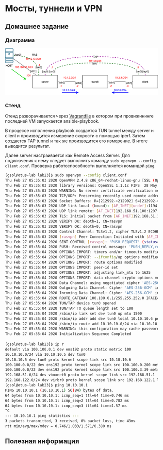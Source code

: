 # Мосты, туннели и VPN 

## Домашнее задание

### Диаграмма

![network diagram](diagram.png)

### Стенд

Стенд разворачивается через [Vagrantfile](Vagrantfile) в котором при провижининге последней VM запускается ansible-playbook.

В процессе исполнения playbook создается TUN tunnel между server и client и производится измерение скорости с помощью iperf. Затем создается TAP tunnel и так же производится его измерение. В итоге выводится результат.

Далее server настраивается как Remote Access Server. Для подключения к нему следует выполнить команду `sudo openvpn --config client.conf`. Проверка работоспособности выполняется командой `ping`.

```bash
[gsol@otus-lab lab23]$ sudo openvpn --config client.conf
Thu Feb 27 05:35:03 2020 OpenVPN 2.4.8 x86_64-redhat-linux-gnu [SSL (OpenSSL)] [LZO] [LZ4] [EPOLL] [PKCS11] [MH/PKTINFO] [AEAD] built on Nov  1 2019
Thu Feb 27 05:35:03 2020 library versions: OpenSSL 1.1.1c FIPS  28 May 2019, LZO 2.08
Thu Feb 27 05:35:03 2020 WARNING: No server certificate verification method has been enabled.  See http://openvpn.net/howto.html#mitm for more info.
Thu Feb 27 05:35:03 2020 TCP/UDP: Preserving recently used remote address: [AF_INET]192.168.51.100:1207
Thu Feb 27 05:35:03 2020 Socket Buffers: R=[212992->212992] S=[212992->212992]
Thu Feb 27 05:35:03 2020 UDP link local (bound): [AF_INET][undef]:1194
Thu Feb 27 05:35:03 2020 UDP link remote: [AF_INET]192.168.51.100:1207
Thu Feb 27 05:35:03 2020 TLS: Initial packet from [AF_INET]192.168.51.100:1207, sid=68f17355 e1241f03
Thu Feb 27 05:35:03 2020 VERIFY OK: depth=1, CN=rasvpn
Thu Feb 27 05:35:03 2020 VERIFY OK: depth=0, CN=rasvpn
Thu Feb 27 05:35:03 2020 Control Channel: TLSv1.2, cipher TLSv1.2 ECDHE-RSA-AES256-GCM-SHA384, 2048 bit RSA
Thu Feb 27 05:35:03 2020 [rasvpn] Peer Connection Initiated with [AF_INET]192.168.51.100:1207
Thu Feb 27 05:35:04 2020 SENT CONTROL [rasvpn]: 'PUSH_REQUEST' (status=1)
Thu Feb 27 05:35:04 2020 PUSH: Received control message: 'PUSH_REPLY,route 10.10.10.0 255.255.255.0,topology net30,ping 10,ping-restart 120,ifconfig 10.10.10.6 10.10.10.5,peer-id 0,cipher AES-256-GCM'
Thu Feb 27 05:35:04 2020 OPTIONS IMPORT: timers and/or timeouts modified
Thu Feb 27 05:35:04 2020 OPTIONS IMPORT: --ifconfig/up options modified
Thu Feb 27 05:35:04 2020 OPTIONS IMPORT: route options modified
Thu Feb 27 05:35:04 2020 OPTIONS IMPORT: peer-id set
Thu Feb 27 05:35:04 2020 OPTIONS IMPORT: adjusting link_mtu to 1625
Thu Feb 27 05:35:04 2020 OPTIONS IMPORT: data channel crypto options modified
Thu Feb 27 05:35:04 2020 Data Channel: using negotiated cipher 'AES-256-GCM'
Thu Feb 27 05:35:04 2020 Outgoing Data Channel: Cipher 'AES-256-GCM' initialized with 256 bit key
Thu Feb 27 05:35:04 2020 Incoming Data Channel: Cipher 'AES-256-GCM' initialized with 256 bit key
Thu Feb 27 05:35:04 2020 ROUTE_GATEWAY 100.100.0.1/255.255.252.0 IFACE=ens192 HWADDR=00:0c:29:b7:bb:bc
Thu Feb 27 05:35:04 2020 TUN/TAP device tun0 opened
Thu Feb 27 05:35:04 2020 TUN/TAP TX queue length set to 100
Thu Feb 27 05:35:04 2020 /sbin/ip link set dev tun0 up mtu 1500
Thu Feb 27 05:35:04 2020 /sbin/ip addr add dev tun0 local 10.10.10.6 peer 10.10.10.5
Thu Feb 27 05:35:04 2020 /sbin/ip route add 10.10.10.0/24 via 10.10.10.5
Thu Feb 27 05:35:04 2020 WARNING: this configuration may cache passwords in memory -- use the auth-nocache option to prevent this
Thu Feb 27 05:35:04 2020 Initialization Sequence Completed

[gsol@otus-lab lab23]$ ip r
default via 100.100.0.1 dev ens192 proto static metric 100
10.10.10.0/24 via 10.10.10.5 dev tun0
10.10.10.5 dev tun0 proto kernel scope link src 10.10.10.6
100.100.0.0/22 dev ens192 proto kernel scope link src 100.100.0.200 metric 100
100.100.0.0/22 dev ens192 proto kernel scope link src 100.100.3.39 metric 100
192.168.51.0/24 dev vboxnet0 proto kernel scope link src 192.168.51.1
192.168.122.0/24 dev virbr0 proto kernel scope link src 192.168.122.1 linkdown
[gsol@otus-lab lab23]$ ping 10.10.10.1
PING 10.10.10.1 (10.10.10.1) 56(84) bytes of data.
64 bytes from 10.10.10.1: icmp_seq=1 ttl=64 time=0.746 ms
64 bytes from 10.10.10.1: icmp_seq=2 ttl=64 time=0.782 ms
64 bytes from 10.10.10.1: icmp_seq=3 ttl=64 time=1.57 ms
^C
--- 10.10.10.1 ping statistics ---
3 packets transmitted, 3 received, 0% packet loss, time 43ms
rtt min/avg/max/mdev = 0.746/1.033/1.571/0.380 ms
```

## Полезная информация


